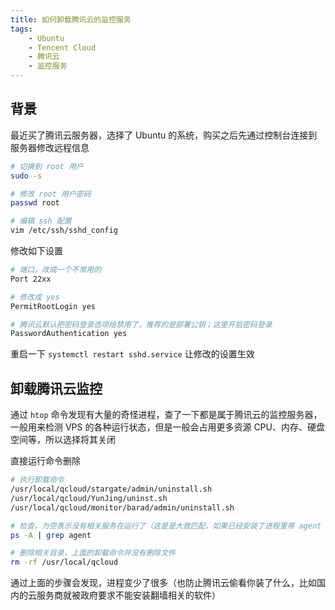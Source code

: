 ```yaml
---
title: 如何卸载腾讯云的监控服务
tags:
    - Ubuntu
    - Tencent Cloud
    - 腾讯云
    - 监控服务
---
```



## 背景

最近买了腾讯云服务器，选择了 Ubuntu 的系统，购买之后先通过控制台连接到服务器修改远程信息

```bash
# 切换到 root 用户
sudo -s

# 修改 root 用户密码
passwd root

# 编辑 ssh 配置
vim /etc/ssh/sshd_config
```

修改如下设置

```bash
# 端口，改成一个不常用的
Port 22xx

# 修改成 yes
PermitRootLogin yes

# 腾讯云默认把密码登录选项给禁用了，推荐的是部署公钥；这里开启密码登录
PasswordAuthentication yes
```

重启一下 `systemctl restart sshd.service` 让修改的设置生效


## 卸载腾讯云监控

通过 `htop` 命令发现有大量的奇怪进程，查了一下都是属于腾讯云的监控服务器，一般用来检测 VPS 的各种运行状态，但是一般会占用更多资源 CPU、内存、硬盘空间等，所以选择将其关闭

直接运行命令删除

```bash
# 执行卸载命令
/usr/local/qcloud/stargate/admin/uninstall.sh
/usr/local/qcloud/YunJing/uninst.sh
/usr/local/qcloud/monitor/barad/admin/uninstall.sh

# 检查，为空表示没有相关服务在运行了（这是是大致匹配，如果已经安装了进程里带 agent 的软件，也可能导致有内容）
ps -A | grep agent

# 删除相关目录，上面的卸载命令并没有删除文件
rm -rf /usr/local/qcloud
```

通过上面的步骤会发现，进程变少了很多（也防止腾讯云偷看你装了什么，比如国内的云服务商就被政府要求不能安装翻墙相关的软件）


